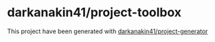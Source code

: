 darkanakin41/project-toolbox
===
This project have been generated with [darkanakin41/project-generator](https://github.com/darkanakin41/project-generator)